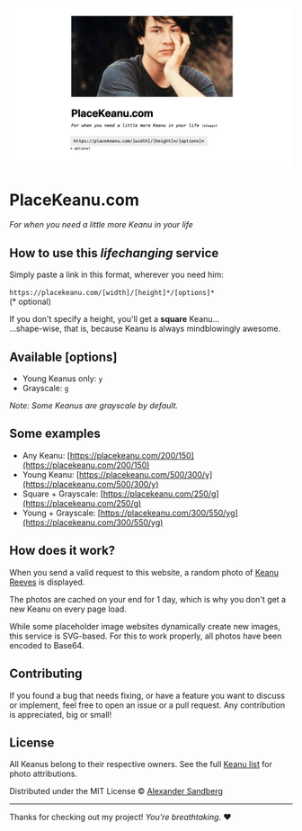 ![Keanu Reeves](dist/preview.jpg)

# PlaceKeanu.com
*For when you need a little more Keanu in your life*

## How to use this *lifechanging* service
Simply paste a link in this format, wherever you need him:

`https://placekeanu.com/[width]/[height]*/[options]*`<br>
(* optional)

If you don't specify a height, you'll get a **square** Keanu...<br>
...shape-wise, that is, because Keanu is always mindblowingly awesome.

## Available [options]
* Young Keanus only: `y`
* Grayscale: `g`

*Note: Some Keanus are grayscale by default.*

## Some examples
* Any Keanu: [https://placekeanu.com/200/150](https://placekeanu.com/200/150)
* Young Keanu: [https://placekeanu.com/500/300/y](https://placekeanu.com/500/300/y)
* Square + Grayscale: [https://placekeanu.com/250/g](https://placekeanu.com/250/g)
* Young + Grayscale: [https://placekeanu.com/300/550/yg](https://placekeanu.com/300/550/yg)

## How does it work?
When you send a valid request to this website, a random photo of [Keanu Reeves](https://en.wikipedia.org/wiki/Keanu_Reeves) is displayed.

The photos are cached on your end for 1 day, which is why you don't get a new Keanu on every page load.

While some placeholder image websites dynamically create new images, this service is SVG-based. For this to work properly, all photos have been encoded to Base64.

## Contributing
If you found a bug that needs fixing, or have a feature you want to discuss or implement, feel free to open an issue or a pull request. Any contribution is appreciated, big or small!

## License
All Keanus belong to their respective owners. See the full [Keanu list](https://placekeanu.com/keanus) for photo attributions.

Distributed under the MIT License © [Alexander Sandberg](https://github.com/alexandersandberg)

---

Thanks for checking out my project! _You're breathtaking_. ❤️